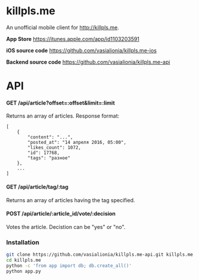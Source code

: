 # killpls.me

An unofficial mobile client for http://killpls.me.

**App Store** https://itunes.apple.com/app/id1103203591

**iOS source code** https://github.com/vasialionia/killpls.me-ios

**Backend source code** https://github.com/vasialionia/killpls.me-api

# API

#### GET /api/article?offset=:offset&limit=:limit
Returns an array of articles. Response format:

```
[
    {    
        "content": "...",
        "posted_at": "14 апреля 2016, 05:00",
        "likes_count": ​1072,
        "id": ​17768,
        "tags": "разное"
    },
    ...
]
```

#### GET /api/article/tag/:tag
Returns an array of articles having the tag specified.

#### POST /api/article/:article_id/vote/:decision
Votes the article. Decistion can be "yes" or "no".

### Installation

```sh
git clone https://github.com/vasialionia/killpls.me-api.git killpls.me
cd killpls.me
python -c 'from app import db; db.create_all()'
python app.py
```
